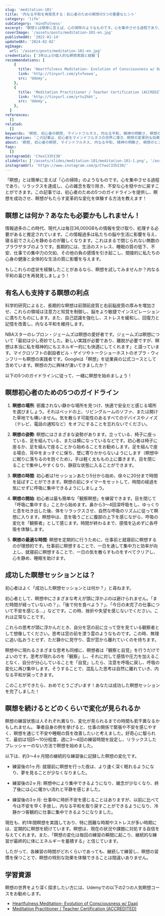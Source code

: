 ```yaml
---
slug: 'meditation-101'
title: '内なる平和を再発見する：初心者のための瞑想の5つの重要なヒント'
category: 'life'
subCategory: 'mindfulness'
excerpt: "瞑想とは簡単に言えば、心の掃除のようなものです。心を集中させる過程であり、リラックスを達成し、心の雑念を取り除き、不安な心を穏やかに戻すことができます。この記事では、初心者のための5つのガイドラインを提供し、瞑想を成功させ、瞑想がもたらす変革的な変化を体験する方法を教えます！"
coverImage: '/assets/posts/meditation-101-en.jpg'
publishedAt: '2022-01-14'
updatedAt: '2024-02-02'
ogImage:
  url: '/assets/posts/meditation-101-en.jpg'
credentials: ['3年以上の個人的な瞑想実践と経験']
recommendations: [
    {
      title: 'Heartfulness Meditation- Evolution of Consciousness w/ Daaji',
      link: 'http://tinyurl.com/ytvfwswa',
      src: 'Udemy',
    },
    {
      title: 'Meditation Practitioner / Teacher Certification (ACCREDITED)',
      link: 'http://tinyurl.com/yrtu2hbt',
      src: 'Udemy',
    },
  ]
references:
  []
related:
  []
keywords: '瞑想, 初心者の瞑想, マインドフルネス, 内なる平和, 精神の明瞭さ, 瞑想のヒント, リラクゼーション, ストレス解消, メンタルヘルス, マインドフルネス実践'
description: 'この記事は、初心者をマインドフルネスの世界に導き、瞑想の変革的な効果を体験するための5つのガイドラインを紹介します。'
about: '瞑想, 初心者の瞑想, マインドフルネス, 内なる平和, 精神の明瞭さ, 瞑想のヒント, リラクゼーション, ストレス解消, メンタルヘルス, マインドフルネス実践'
faqs:
  []
instagramId: 'CYwsC33hI30'
slideUrls: ['/assets/slides/meditation-101/meditation-101-1.png', '/assets/slides/meditation-101/meditation-101-2.png', '/assets/slides/meditation-101/meditation-101-3.png', '/assets/slides/meditation-101/meditation-101-4.png', '/assets/slides/meditation-101/meditation-101-5.png', '/assets/slides/meditation-101/meditation-101-6.png']
instagramUrl: 'https://www.instagram.com/p/CYwsC33hI30/'
---
```


「瞑想」とは簡単に言えば「心の掃除」のようなものです。心を集中させる過程であり、リラックスを達成し、心の雑念を取り除き、不安な心を穏やかに戻すことができます。この記事では、初心者のための5つのガイドラインを提供し、瞑想を成功させ、瞑想がもたらす変革的な変化を体験する方法を教えます！

## 瞑想とは何か？あなたも必要かもしれません！

情報過多のこの時代、現代人は毎日36,000GBもの情報を受け取り、処理する必要があると推定されています。この情報過多は私たちの脳や生活に影響を与え、寝る前でさえ心を静めるのが難しくなります。これはまるで閉じられない無数のブラウザタブのようです。長期的には、生活のストレス、睡眠の質の低下、不安、仕事での集中力の欠如、その他の負の感情を引き起こし、間接的に私たちの心身の健康と全体的な生活の質に影響を与えます。

もしこれらの症状を経験したことがあるなら、瞑想を試してみませんか？内なる平和の喜びを再発見しましょう！

## 有名人も支持する瞑想の利点

科学的研究によると、長期的な瞑想は前頭前皮質と右前脳皮質の厚みを増加させ、これらの領域は注意力と知覚を制御し、脳をより敏捷でインスピレーションに満ちたものにします。また、自己認識を強化し、ストレスを緩和し、回復力と記憶を改善し、内なる平和を維持します。

NBAスターのレブロン・ジェームズは瞑想の愛好者です。ジェームズは瞑想について「最初は少し奇妙でした。新しい実践が必要であり、離脱が必要ですが、瞑想は本当に私を精神的にもエネルギー的にも快適にしてくれます」と語っています。マイクロソフトの創設者ビル・ゲイツやトークショーホストのオプラ・ウィンフリーも瞑想の実践者です。Googleは「瞑想」を従業員の公式コースとして含めています。瞑想の力に興味が湧いてきましたか？

以下の5つのガイドラインに従って、一緒に瞑想を始めましょう！

## 瞑想初心者のための5つのガイドライン

1. **瞑想の場所**: 邪魔されない静かな場所を見つけ、快適で安全だと感じる場所を選びましょう。それはベッドの上、リビングルームのソファ、または開けた草地でも構いません。気を散らす可能性のあるすべてのデバイスやノイズ（テレビ、電話の通知など）をオフにすることを忘れないでください。

2. **瞑想の姿勢**: 瞑想にはさまざまな姿勢があります。立っている、椅子に座っている、足を組んでいる、または横になっているなどです。初心者は椅子に座るか、足を組んで座ることから始めることをお勧めします。足を組んで座る場合、背中をまっすぐに保ち、壁に寄りかからないようにします（瞑想中に眠りに落ちるのを防ぐため）。手は軽く太ももの上に置きます。目を閉じることで集中しやすくなり、静寂な状態に入ることができます。

3. **瞑想の時間**: 初心者は1セッションあたり5分から始め、徐々に20分まで時間を延ばすことができます。瞑想の前にタイマーをセットして、時間の経過を気にせずに呼吸に集中できるようにしましょう。

4. **瞑想の開始**: 初心者は最も簡単な「観察瞑想」を練習できます。目を閉じて「呼吸に集中する」ことから始めます。鼻から3〜4回深呼吸をし、ゆっくりと息を吐き出した後、体をリラックスさせ、自然な呼吸のリズムに従って瞑想に入ります。瞑想中は、息を吸うごとに腹部の上下を感じながら、呼吸の変化を「観察者」として感じます。時間が終わるまで、感情を込めずに各呼吸を体験します。

5. **瞑想の最適な時間**: 瞑想を定期的に行うために、仕事前と就寝前に瞑想するのが理想的です。仕事前に瞑想することで、一日を通して集中力と効率が向上し、就寝前に瞑想することで、一日の気を散らすものをすべてクリアし、心を静め、睡眠を助けます。

## 成功した瞑想セッションとは？

初心者はよく「成功した瞑想セッションとは何か？」と尋ねます。

初心者として、瞑想中にさまざまな考えが頭に浮かぶのは避けられません。「まだ時間が経っていないの？」、「後で何を食べよう？」、「今日の未完了の仕事について不安を感じる…」などです。この時、挫折や失望を感じないでください。これは正常なことです。

これらの思考が頭に浮かんだとき、自分を窓の前に立って空を見ている観察者として想像してください。思考は窓の前を漂う雲のようなものです。この時、無理に追い払おうとせず、ただ静かに見守り、雲が窓から離れていくのを待ちます。

瞑想中に現れるさまざまな思考も同様に、瞑想者は「観察と自覚」を行うだけでよいのです。思考が現れるのを「観察」し、それに対して感情や圧力を加えることなく、自分が分心していることを「自覚」したら、注意を呼吸に戻し、呼吸の変化に再び集中します。そうすることで、混乱した思考は自然に離れていき、内なる平和が戻ってきます。

このことができたら、おめでとうございます！あなたは成功した瞑想セッションを完了しました！

## 瞑想を続けるとどのくらいで変化が見られるか

瞑想の練習状態は人それぞれ異なり、変化が見られるまでの時間も若干異なるかもしれません。
筆者自身の例を挙げると、仕事の関係で緊張や不安を感じやすく、瞑想を通じて不安や睡眠の質を改善したいと考えました。好奇心に駆られて、最初は1回5〜10分程度、週に3〜4回の練習時間を設定し、リラックスしたプレッシャーのない方法で瞑想を始めました。

以下は、約3〜4ヶ月間の継続的な練習後に記録した瞑想の変化です。

* 練習後の1ヶ月: 就寝前に瞑想を行った夜は、より速く深く眠れるようになり、夢を見ることが少なくなりました。

* 練習後の2ヶ月: 瞑想中により集中できるようになり、雑念が少なくなり、終了後には心に暖かい流れと平静を感じました。

* 練習後の3ヶ月: 仕事中に時折不安を感じることはありますが、以前に比べて今は不安を早く手放し、内なる平和を取り戻すことができるようになり、冷静かつ客観的に仕事に集中できるようになりました。

現在も、約1年間瞑想を実践しており、特に困難な時期やストレスが多い時期には、定期的に瞑想を続けています。瞑想は、現在の状況や課題に対処する自信を与えてくれます。また、「瞑想の変化は毎回の練習の瞬間に起こり、継続的な練習が最終的に体にエネルギーを蓄積する」と信じています。

したがって、各練習の時間がどれくらいであっても、継続して練習し、瞑想の習慣を保つことで、瞑想の特別な効果を体験できることは間違いありません。

## 学習資源

瞑想の世界をより深く探求したい方には、Udemyでの以下の2つの人気瞑想コースをお勧めします。

* [Heartfulness Meditation- Evolution of Consciousness w/ Daaji](http://tinyurl.com/ytvfwswa "affiliate")
* [Meditation Practitioner / Teacher Certification (ACCREDITED)](http://tinyurl.com/yrtu2hbt "affiliate")